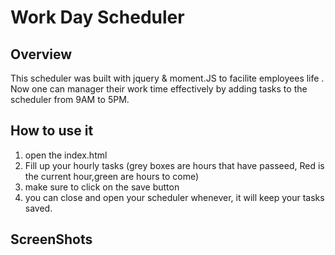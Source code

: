 # Work Day Scheduler
## Overview
This scheduler was built with jquery &amp; moment.JS to facilite employees life . Now one can manager their work time effectively by adding tasks to the scheduler from 9AM to 5PM.

## How to use it
1. open the index.html
2. Fill up your hourly tasks (grey boxes are hours that have passeed, Red is the current hour,green are hours to come)
3. make sure to click on the save button
4. you can close and open your scheduler whenever, it will keep your tasks saved.

## ScreenShots

